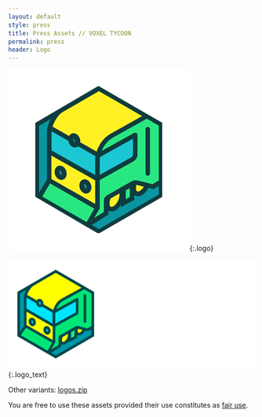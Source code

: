 ```yaml
---
layout: default
style: press
title: Press Assets // VOXEL TYCOON
permalink: press
header: Logo
---
```


![Logo](/assets/press/voxeltycoon.png){:.logo}

![Logo](/assets/press/voxeltycoon_text.png){:.logo_text}

Other variants: [logos.zip](/assets/press/logos.zip)

You are free to use these assets provided their use constitutes as [fair use](https://en.wikipedia.org/wiki/Fair_use).
